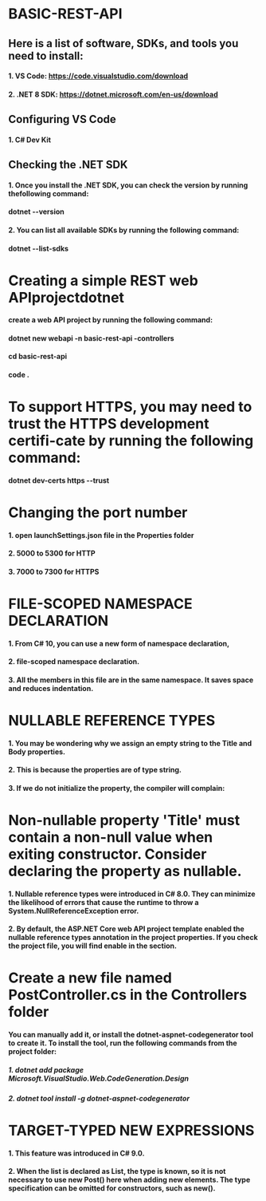# BASIC-REST-API

## Here is a list of software, SDKs, and tools you need to install:
#### 1. VS Code: https://code.visualstudio.com/download
#### 2. .NET 8 SDK: https://dotnet.microsoft.com/en-us/download

## Configuring VS Code
#### 1. C# Dev Kit

## Checking the .NET SDK
#### 1. Once you install the .NET SDK, you can check the version by running thefollowing command:
#### dotnet --version
#### 2. You can list all available SDKs by running the following command:
#### dotnet --list-sdks

# Creating a simple REST web APIprojectdotnet
#### create a web API project by running the following command:
#### dotnet new webapi -n basic-rest-api -controllers
#### cd basic-rest-api
#### code .

# To support HTTPS, you may need to trust the HTTPS development certifi-cate by running the following command:
#### dotnet dev-certs https --trust

# Changing the port number
#### 1. open launchSettings.json file in the Properties folder
#### 2. 5000 to 5300 for HTTP
#### 3. 7000 to 7300 for HTTPS

# FILE-SCOPED NAMESPACE DECLARATION
#### 1. From C# 10, you can use a new form of namespace declaration,
#### 2. file-scoped namespace declaration. 
#### 3. All the members in this file are in the same namespace. It saves space and reduces indentation.

# NULLABLE REFERENCE TYPES
#### 1. You may be wondering why we assign an empty string to the Title and Body properties. 
#### 2. This is because the properties are of type string. 
#### 3. If we do not initialize the property, the compiler will complain:

# Non-nullable property 'Title' must contain a non-null value when exiting constructor. Consider declaring the property as nullable.
#### 1. Nullable reference types were introduced in C# 8.0. They can minimize the likelihood of errors that cause the runtime to throw a System.NullReferenceException error. 
#### 2. By default, the ASP.NET Core web API project template enabled the nullable reference types annotation in the project properties. If you check the project file, you will find <Nullable>enable</Nullable> in the <PropertyGroup> section.

# Create a new file named PostController.cs in the Controllers folder
#### You can manually add it, or install the dotnet-aspnet-codegenerator tool to create it. To install the tool, run the following commands from the project folder:
##### 1. dotnet add package Microsoft.VisualStudio.Web.CodeGeneration.Design
##### 2. dotnet tool install -g dotnet-aspnet-codegenerator

# TARGET-TYPED NEW EXPRESSIONS
#### 1. This feature was introduced in C# 9.0.
#### 2. When the list is declared as List<Post>, the type is known, so it is not necessary to use new Post() here when adding new elements. The type specification can be omitted for constructors, such as new().


